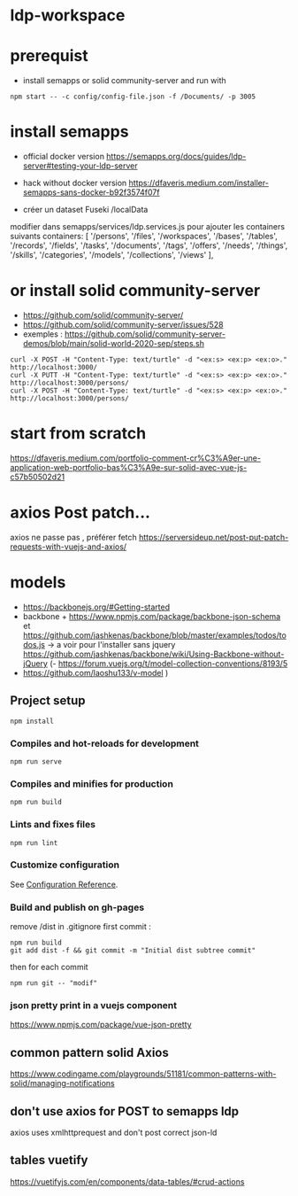 # ldp-workspace

# prerequist
- install semapps or solid community-server and run with
```
npm start -- -c config/config-file.json -f /Documents/ -p 3005

```

# install semapps
- official docker version
https://semapps.org/docs/guides/ldp-server#testing-your-ldp-server

- hack without docker version
https://dfaveris.medium.com/installer-semapps-sans-docker-b92f3574f07f

- créer un dataset Fuseki /localData

modifier dans semapps/services/ldp.services.js pour ajouter les containers suivants
containers: [ '/persons', '/files',
'/workspaces', '/bases',
'/tables', '/records',
'/fields', '/tasks',
'/documents', '/tags',
'/offers', '/needs',
'/things', '/skills',
'/categories',
'/models', '/collections',
'/views'
],



# or install solid community-server
- https://github.com/solid/community-server/
- https://github.com/solid/community-server/issues/528
- exemples : https://github.com/solid/community-server-demos/blob/main/solid-world-2020-sep/steps.sh

```
curl -X POST -H "Content-Type: text/turtle" -d "<ex:s> <ex:p> <ex:o>."  http://localhost:3000/
curl -X PUTT -H "Content-Type: text/turtle" -d "<ex:s> <ex:p> <ex:o>."  http://localhost:3000/persons/
curl -X POST -H "Content-Type: text/turtle" -d "<ex:s> <ex:p> <ex:o>."  http://localhost:3000/persons/
```

# start from scratch
https://dfaveris.medium.com/portfolio-comment-cr%C3%A9er-une-application-web-portfolio-bas%C3%A9e-sur-solid-avec-vue-js-c57b50502d21

# axios Post patch...
axios ne passe pas , préférer fetch https://serversideup.net/post-put-patch-requests-with-vuejs-and-axios/

# models
- https://backbonejs.org/#Getting-started
- backbone + https://www.npmjs.com/package/backbone-json-schema et https://github.com/jashkenas/backbone/blob/master/examples/todos/todos.js
-> a voir pour l'installer sans jquery https://github.com/jashkenas/backbone/wiki/Using-Backbone-without-jQuery
(- https://forum.vuejs.org/t/model-collection-conventions/8193/5
 - https://github.com/laoshu133/v-model )

## Project setup
```
npm install
```

### Compiles and hot-reloads for development
```
npm run serve
```

### Compiles and minifies for production
```
npm run build
```

### Lints and fixes files
```
npm run lint
```

### Customize configuration
See [Configuration Reference](https://cli.vuejs.org/config/).

### Build and publish on gh-pages
remove /dist in .gitignore
first commit :

```
npm run build
git add dist -f && git commit -m "Initial dist subtree commit"
```
then for each commit
```
npm run git -- "modif"
```
### json pretty print in a vuejs component
https://www.npmjs.com/package/vue-json-pretty

## common pattern solid Axios
https://www.codingame.com/playgrounds/51181/common-patterns-with-solid/managing-notifications

## don't use axios for POST to semapps ldp
axios uses xmlhttprequest and don't post correct json-ld

## tables vuetify
https://vuetifyjs.com/en/components/data-tables/#crud-actions
